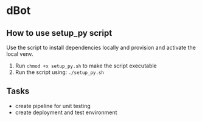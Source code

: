 # dBot

## How to use setup_py script
Use the script to install dependencies locally and provision and activate the local venv.
1.  Run 
        ```
        chmod +x setup_py.sh
        ```
    to make the script executable
2. Run the script using: 
        ```
        ./setup_py.sh
        ```


## Tasks
- create pipeline for unit testing
- create deployment and test environment
